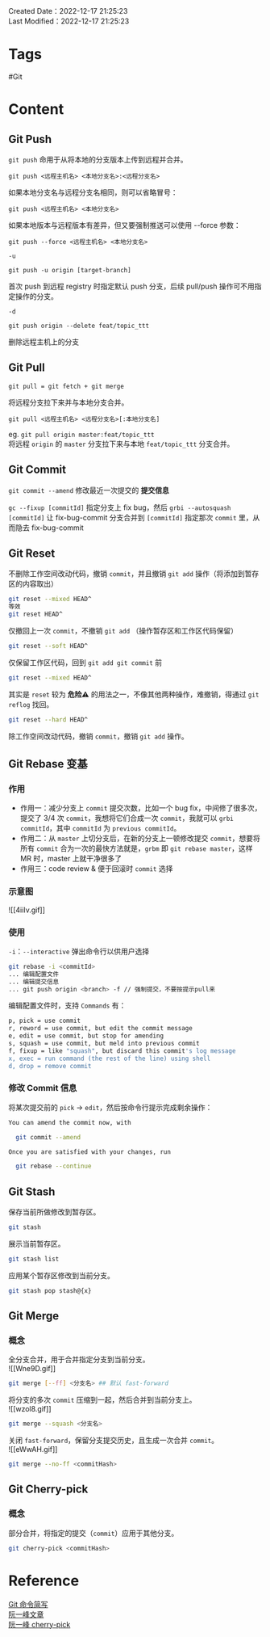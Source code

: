Created Date：2022-12-17 21:25:23  
Last Modified：2022-12-17 21:25:23

# Tags

#Git

# Content

## Git Push

`git push` 命用于从将本地的分支版本上传到远程并合并。

```
git push <远程主机名> <本地分支名>:<远程分支名>
```

如果本地分支名与远程分支名相同，则可以省略冒号：

```
git push <远程主机名> <本地分支名>
```

如果本地版本与远程版本有差异，但又要强制推送可以使用 --force 参数：

```
git push --force <远程主机名> <本地分支名>
```

`-u`

```
git push -u origin [target-branch]
```

首次 push 到远程 registry 时指定默认 push 分支，后续 pull/push 操作可不用指定操作的分支。

`-d`

```
git push origin --delete feat/topic_ttt
```

删除远程主机上的分支

## Git Pull

`git pull = git fetch + git merge`

将远程分支拉下来并与本地分支合并。

```
git pull <远程主机名> <远程分支名>[:本地分支名]
```

eg. `git pull origin master:feat/topic_ttt `  
将远程 `origin` 的 `master` 分支拉下来与本地 `feat/topic_ttt` 分支合并。

## Git Commit

`git commit --amend` 修改最近一次提交的 **提交信息**

`gc --fixup [commitId]` 指定分支上 fix bug，然后 `grbi --autosquash [commitId]` 让 fix-bug-commit 分支合并到 `[commitId]` 指定那次 `commit` 里，从而隐去 fix-bug-commit

## Git Reset

不删除工作空间改动代码，撤销 `commit`，并且撤销 `git add` 操作（将添加到暂存区的内容取出）

```bash
git reset --mixed HEAD^
等效
git reset HEAD^
```

仅撤回上一次 `commit`，不撤销 `git add` （操作暂存区和工作区代码保留）

```bash
git reset --soft HEAD^
```

仅保留工作区代码，回到 `git add git commit` 前

```bash
git reset --mixed HEAD^
```

其实是 `reset` 较为 **危险⚠️** 的用法之一，不像其他两种操作，难撤销，得通过 `git reflog` 找回。

```bash
git reset --hard HEAD^
```

除工作空间改动代码，撤销 `commit`，撤销 `git add` 操作。

## Git Rebase 变基

### 作用

- 作用一：减少分支上 `commit` 提交次数，比如一个 bug fix，中间修了很多次，提交了 3/4 次 `commit`，我想将它们合成一次 `commit`，我就可以 `grbi commitId`，其中 `commitId` 为 `previous commitId`。
- 作用二：从 `master` 上切分支后，在新的分支上一顿修改提交 `commit`，想要将所有 `commit` 合为一次的最快方法就是，`grbm` 即 `git rebase master`，这样 MR 时，master 上就干净很多了
- 作用三：code review & 便于回滚时 `commit` 选择

### 示意图

![[4iiIv.gif]]  

### 使用

`-i`：`--interactive` 弹出命令行以供用户选择

```bash
git rebase -i <commitId>
... 编辑配置文件
... 编辑提交信息
... git push origin <branch> -f // 强制提交，不要按提示pull来
```

编辑配置文件时，支持 `Commands` 有：

```bash
p, pick = use commit  
r, reword = use commit, but edit the commit message  
e, edit = use commit, but stop for amending  
s, squash = use commit, but meld into previous commit  
f, fixup = like "squash", but discard this commit's log message  
x, exec = run command (the rest of the line) using shell  
d, drop = remove commit
```

### 修改 Commit 信息

将某次提交前的 `pick` -> `edit`，然后按命令行提示完成剩余操作：

```bash
You can amend the commit now, with

  git commit --amend 

Once you are satisfied with your changes, run

  git rebase --continue

```

## Git Stash

保存当前所做修改到暂存区。

```bash
git stash
```

展示当前暂存区。

```bash
git stash list
```

应用某个暂存区修改到当前分支。

```bash
git stash pop stash@{x}
```

## Git Merge

### 概念

全分支合并，用于合并指定分支到当前分支。  
![[Wne9D.gif]]

```bash
git merge [--ff] <分支名> ## 默认 fast-forward
```

将分支的多次 `commit` 压缩到一起，然后合并到当前分支上。  
![[wzol8.gif]]

```bash
git merge --squash <分支名>
```

关闭 `fast-forward`，保留分支提交历史，且生成一次合并 `commit`。  
![[eWwAH.gif]]

```bash
git merge --no-ff <commitHash>
```

## Git Cherry-pick

### 概念

部分合并，将指定的提交（`commit`）应用于其他分支。

```bash
git cherry-pick <commitHash>
```

# Reference

[Git 命令简写](https://www.jianshu.com/p/660557b405dd)  
[阮一峰文章](https://www.ruanyifeng.com/blog/2015/08/git-use-process.html)  
[阮一峰 cherry-pick](https://www.ruanyifeng.com/blog/2020/04/git-cherry-pick.html)  
